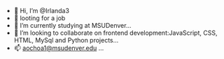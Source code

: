 - 👋 Hi, I’m @Irlanda3
- 👀 looting for a job
- 🌱 I’m currently studying at MSUDenver...
- 💞️ I’m looking to collaborate on frontend development:JavaScript, CSS, HTML, MySql and Python projects...
- 📫 aochoa1@msudenver.edu ...

<!---
Irlanda3/Irlanda3 is a ✨ special ✨ repository because its `README.md` (this file) appears on your GitHub profile.
You can click the Preview link to take a look at your changes.
--->
